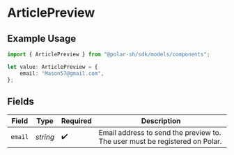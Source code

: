 # ArticlePreview

## Example Usage

```typescript
import { ArticlePreview } from "@polar-sh/sdk/models/components";

let value: ArticlePreview = {
    email: "Mason57@gmail.com",
};
```

## Fields

| Field                                                                       | Type                                                                        | Required                                                                    | Description                                                                 |
| --------------------------------------------------------------------------- | --------------------------------------------------------------------------- | --------------------------------------------------------------------------- | --------------------------------------------------------------------------- |
| `email`                                                                     | *string*                                                                    | :heavy_check_mark:                                                          | Email address to send the preview to. The user must be registered on Polar. |